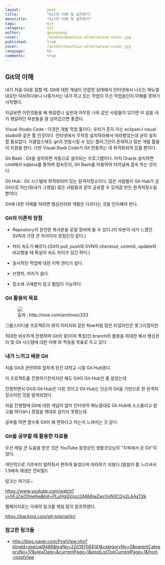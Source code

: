 ```yaml
---
layout:            post
title:             "Git의 이해 및 설치하기"
menutitle:         "Git의 이해 및 설치하기"
tags:              Git
category:          Git
author:            geunyoung
cover:             /assets/mountain-alternative-cover.jpg
published:         true
cover:             /assets/mountain-alternative-cover.jpg
language:          KO
comments:          true
---
```


## Git의 이해

내가 처음 Git을 접할 때, Git에 대한 개념이 안잡힌 상태에서 인터넷에서 나오는 매뉴얼대로만 따라하다보니 나중가서는 내가 하고 있는 작업이 무슨 작업을인지 이해를 못하기 시작했다.

지금보면 이런것들을 왜 헷갈렸나 싶은데 아무튼 나와 같은 사람들이 있다면 이 글을 내가 헷갈려던 부분들을 잘 넘어갔으면 좋겠다.

Visual Studio Code : 이것은 개발 작업 툴이다. 우리가 흔히 아는 eclipse나 visual studio와 같은 툴 인것이다. 인터넷에서 무작정 설치하라해서 따라했었는데 굳이 설치할 필요없다. 이클립스에도 git과 연동시킬 수 있는 플러그인이 존재하고 많은 개발 툴들이 지원을 한다. 다만 Visual Studi Code가 Git 연동하는 데 최적화되어 있을 뿐이다.

Git Bash : Git을 설치하면 자동으로 설치되는 프로그램이다. 마치 Oracle 설치하면 cmd에서 sqlplus를 통하여 접속듯이, Git Bash를 이용하여 터미널에 접속 하는 것이다.

Git Hub : Git 시스템에 최적화되어 있는 원격저장소이다. 많은 사람들이 Git Hub가 곧 Git으로 아는데(내가 그랬음) 많은 사람들과 같이 공유할 수 있게끔 만든 원격저장소일 뿐이다.


Git에 대한 이해를 하려면 형상관리와 개발은 다르다는 것을 인지해야 한다. 

### Git의 이론적 장점

 - Repository의 완전한 복사본을 로컬 장비에 둘 수 있다.(이 부분이 내가 느꼈던 SVN과 가장 큰 차이이자 장점인것 같다.)

 - 처리 속도가 빠르다.(Git의 pull, push와 SVN의 checkout, commit, update와 비교했을 때 확실히 속도 차이가 있긴 하다.)
 
 - 일시적인 작업에 대한 이력 관리가 쉽다.

 - 브랜치, 머지가 쉽다.

 - 장소에 구애받지 않고 협업이 가능하다.



### Git 활용의 목표

<aside>
<figure>
<img src="{{ "/media/img/Git/flow.png" | absolute_url }}" />
<figcaption>출처 : http://nvie.com/archives/233 </figcaption>
</figure>
</aside>

그룹스터디용 프로젝트라 위의 이미지와 같은 flow처럼 많은 타임라인은 못그리겠지만

최대한 비슷하게 진행하며 Git의 꽃(이자 특징)인 branch의 활용을 최대한 해서 형상관리 및 Git 시스템에 대한 이해 와 적응을 목표로 두고 있다.



### 내가 느끼고 배운 Git

처음 Git과 관련하여 접하게 된건 대학교 시절 Git Hub였다.

이 프로젝트를 진행하기전까지만 해도 Git이 Git-Hub인 줄 알았는데 

진행하면서 Git과 Git Hub은 다른 것이고 Git Hub는 단순히 Git을 기반으로 한 원격저장소이란 것을 알게되었다.

처음 진행할때 Git에 대한 개념이 없이 인터넷의 매뉴얼대로 Git Hub에 소스올리고 받고를 하다보니 장점을 제대로 살리지 못했는데

공부를 하면 할수록 Git이 왜 편하다고 하는지 느껴지는 것 같다.



### Git을 공부할 때 활용한 자료들

우선 제일 큰 도움을 받은 것은 YouTube 동영상인 생활코딩님의 "지옥에서 온 Git"이었다. 

개인적으로 기초부터 알려줘서 편하게 들었으며 따라하기 쉬웠다.(말씀이 쫌 느리셔서 1.5배속 재생은 안비밀!)

링크는 여기로~

https://www.youtube.com/watch?v=hFJZwOfme6w&list=PLuHgQVnccGMA8iwZwrGyNXCGy2LAAsTXk


웹페이지로는 아래의 링크를 제일 많이 참조하였다.

https://backlog.com/git-tutorial/kr/



### 참고한 링크들

 - http://blog.naver.com/PostView.nhn?blogId=special9486&logNo=220197084141&categoryNo=0&parentCategoryNo=17&viewDate=&currentPage=1&postListTopCurrentPage=1&from=postView



